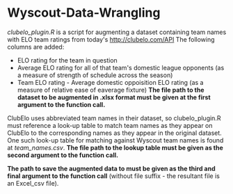# Wyscout-Data-Wrangling

*clubelo_plugin.R* is a script for augmenting a dataset containing team names with ELO team ratings from today's http://clubelo.com/API
The following columns are added:
- ELO rating for the team in question
- Average ELO rating for all of that team's domestic league opponents (as a measure of strength of schedule across the season)
- Team ELO rating - Average domestic oppoisition ELO rating (as a measure of relative ease of eaverage fixture)
**The file path to the dataset to be augmented in .xlsx format must be given at the first argument to the function call.**

ClubElo uses abbreviated team names in their dataset, so clubelo_plugin.R must reference a look-up table to match team names as they appear on ClubElo to the corresponding names as they appear in the original dataset. One such look-up table for matching against Wyscout team names is found at *team_names.csv*. **The file path to the lookup table must be given as the second argument to the function call.**

**The path to save the augmented data to must be given as the third and final argument to the function call** (without file suffix - the resultant file is an Excel_csv file).
